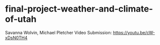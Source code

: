 # final-project-weather-and-climate-of-utah

Savanna Wolvin, Michael Pletcher
Video Submission: https://youtu.be/cW-xDsN0TH4
